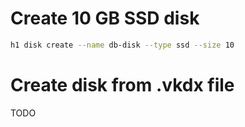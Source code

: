 # Create 10 GB SSD disk

```bash
h1 disk create --name db-disk --type ssd --size 10
```

# Create disk from .vkdx file

TODO


